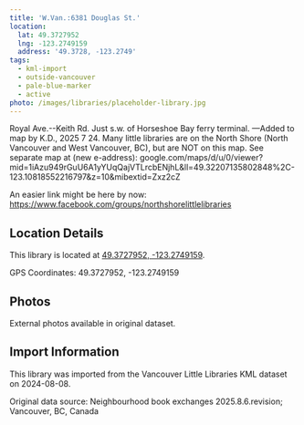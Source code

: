```yaml
---
title: 'W.Van.:6381 Douglas St.'
location:
  lat: 49.3727952
  lng: -123.2749159
  address: '49.3728, -123.2749'
tags:
  - kml-import
  - outside-vancouver
  - pale-blue-marker
  - active
photo: /images/libraries/placeholder-library.jpg
---
```

Royal Ave.--Keith Rd.
Just s.w. of Horseshoe Bay ferry terminal.
—Added to map by K.D., 2025 7 24.
Many little libraries are on the North Shore (North Vancouver and West Vancouver, BC),
but are NOT on this map.
See separate map at (new e-address):
google.com/maps/d/u/0/viewer?mid=1iAzu949rGuU6A1yYUqQajVTLrcbENjhL&ll=49.32207135802848%2C-123.10818552216797&z=10&mibextid=Zxz2cZ

An easier link might be here by now:
https://www.facebook.com/groups/northshorelittlelibraries

## Location Details

This library is located at [49.3727952, -123.2749159](https://www.google.com/maps?q=49.3727952,-123.2749159).

GPS Coordinates: 49.3727952, -123.2749159

## Photos

External photos available in original dataset.

## Import Information

This library was imported from the Vancouver Little Libraries KML dataset on 2024-08-08.

Original data source: Neighbourhood book exchanges 2025.8.6.revision; Vancouver, BC, Canada
